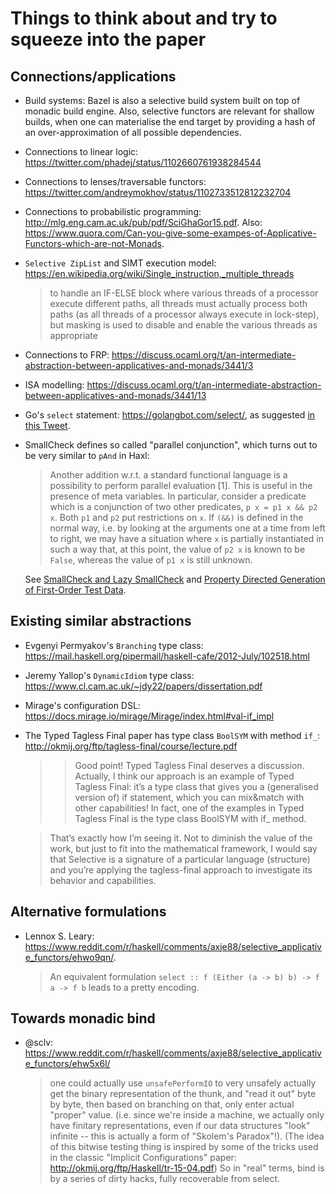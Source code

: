 # Things to think about and try to squeeze into the paper

## Connections/applications

* Build systems: Bazel is also a selective build system built on top of monadic build engine. Also, selective
  functors are relevant for shallow builds, when one can materialise the end target by providing a hash
  of an over-approximation of all possible dependencies.

* Connections to linear logic: https://twitter.com/phadej/status/1102660761938284544

* Connections to lenses/traversable functors: https://twitter.com/andreymokhov/status/1102733512812232704

* Connections to probabilistic programming: http://mlg.eng.cam.ac.uk/pub/pdf/SciGhaGor15.pdf.
  Also: https://www.quora.com/Can-you-give-some-exampes-of-Applicative-Functors-which-are-not-Monads.

* `Selective ZipList` and SIMT execution model: https://en.wikipedia.org/wiki/Single_instruction,_multiple_threads

  > to handle an IF-ELSE block where various threads of a processor execute
  > different paths, all threads must actually process both paths (as all threads
  > of a processor always execute in lock-step), but masking is used to disable
  > and enable the various threads as appropriate

* Connections to FRP: https://discuss.ocaml.org/t/an-intermediate-abstraction-between-applicatives-and-monads/3441/3

* ISA modelling: https://discuss.ocaml.org/t/an-intermediate-abstraction-between-applicatives-and-monads/3441/13

* Go's `select` statement: https://golangbot.com/select/, as suggested
  [in this Tweet](https://twitter.com/igstan/status/1102560124726583297).
  
* SmallCheck defines so called "parallel conjunction", which turns out to be very
  similar to `pAnd` in Haxl:
  
  > Another addition w.r.t. a standard functional language is a possibility to
  > perform parallel evaluation \[1\]. This is useful in the presence of meta 
  > variables. In particular, consider a predicate which is a conjunction of 
  > two other predicates, `p x = p1 x && p2 x`. Both `p1` and `p2` put
  > restrictions on `x`. If `(&&)` is defined in the normal way, i.e. by looking
  > at the arguments one at a time from left to right, we may have a situation
  > where `x` is partially instantiated in such a way that, at this point, the
  > value of `p2 x` is known to be `False`, whereas the value of `p1 x` is still
  > unknown.
  
  See [SmallCheck and Lazy SmallCheck](https://www.cs.york.ac.uk/fp/smallcheck/smallcheck.pdf)
  and [Property Directed Generation of First-Order Test Data](https://pdfs.semanticscholar.org/855f/6135cae8daa88a7296f525deaeb87c4a4ee9.pdf?_ga=2.215432343.1498597309.1553279121-20980404.1478796250).

  
  

## Existing similar abstractions

* Evgenyi Permyakov's `Branching` type class: https://mail.haskell.org/pipermail/haskell-cafe/2012-July/102518.html

* Jeremy Yallop's `DynamicIdiom` type class: https://www.cl.cam.ac.uk/~jdy22/papers/dissertation.pdf

* Mirage's configuration DSL: https://docs.mirage.io/mirage/Mirage/index.html#val-if_impl

* The Typed Tagless Final paper has type class `BoolSYM` with method `if_`: http://okmij.org/ftp/tagless-final/course/lecture.pdf

  > > Good point! Typed Tagless Final deserves a discussion. Actually, I think our approach is an example of Typed
  > > Tagless Final: it’s a type class that gives you a (generalised version of) if statement, which you can
  > > mix&match with other capabilities! In fact, one of the examples in Typed Tagless Final is the type class
  > > BoolSYM with if_ method.
  
  > That’s exactly how I’m seeing it. Not to diminish the value of the work, but just to fit into the
  > mathematical framework, I would say that Selective is a signature of a particular language (structure)
  > and you’re applying the tagless-final approach to investigate its behavior and capabilities.

## Alternative formulations

* Lennox S. Leary: https://www.reddit.com/r/haskell/comments/axje88/selective_applicative_functors/ehwo9qn/.

  > An equivalent formulation `select :: f (Either (a -> b) b) -> f a -> f b` leads to a pretty encoding.

## Towards monadic bind

* @sclv: https://www.reddit.com/r/haskell/comments/axje88/selective_applicative_functors/ehw5x6l/

  > one could actually use `unsafePerformIO` to very unsafely actually get the binary representation
  > of the thunk, and "read it out" byte by byte, then based on branching on that, only enter actual
  > "proper" value. (i.e. since we're inside a machine, we actually only have finitary representations,
  > even if our data structures "look" infinite -- this is actually a form of "Skolem's Paradox"!).
  > (The idea of this bitwise testing thing is inspired by some of the tricks used in the classic
  > "Implicit Configurations" paper: http://okmij.org/ftp/Haskell/tr-15-04.pdf)
  > So in "real" terms, bind is by a series of dirty hacks, fully recoverable from select.
  
